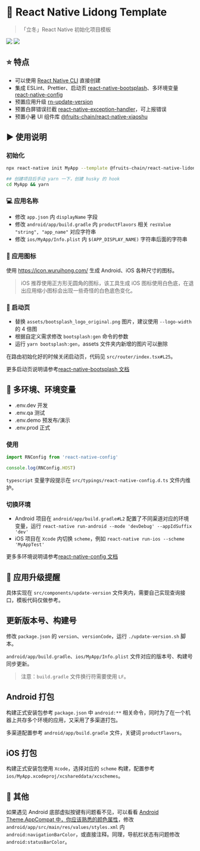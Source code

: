 # 👾 React Native Lidong Template

> 「立冬」React Native 初始化项目模板

[lidong-npm-url]: https://www.npmjs.com/package/@fruits-chain/react-native-lidong-template

[![](https://img.shields.io/npm/v/@fruits-chain/react-native-lidong-template.svg)][lidong-npm-url]
[![](https://img.shields.io/npm/dm/@fruits-chain/react-native-lidong-template.svg)][lidong-npm-url]

## ⭐ 特点

- 可以使用 [React Native CLI](https://github.com/react-native-community/cli) 直接创建
- 集成 ESLint、Prettier、启动页 [react-native-bootsplash](https://www.npmjs.com/package/react-native-bootsplash)、多环境变量 [react-native-config](https://www.npmjs.com/package/react-native-config)
- 预置应用升级 [rn-update-version](https://www.npmjs.com/package/rn-update-version)
- 预置白屏错误拦截 [react-native-exception-handler](https://www.npmjs.com/package/react-native-exception-handler)，可上报错误
- 预置小暑 UI 组件库 [@fruits-chain/react-native-xiaoshu
](https://www.npmjs.com/package/@fruits-chain/react-native-xiaoshu)

## ▶️ 使用说明

### 初始化

```bash
npx react-native init MyApp --template @fruits-chain/react-native-lidong-template
```

```bash
## 创建项目后手动 yarn 一下，创建 husky 的 hook
cd MyApp && yarn
```

### 💻 应用名称

- 修改 `app.json` 内 `displayName` 字段
- 修改 `android/app/build.gradle` 内 `productFlavors` 相关 `resValue "string", "app_name"` 对应字符串
- 修改 `ios/MyApp/Info.plist` 内 `$(APP_DISPLAY_NAME)` 字符串后面的字符串

### 🫶 应用图标

使用 https://icon.wuruihong.com/ 生成 Android、iOS 各种尺寸的图标。

> iOS 推荐使用正方形无圆角的图标，该工具生成 iOS 图标使用白色底，在退出应用缩小图标会出现一些奇怪的白色底色变化。

### 🚀 启动页

- 替换 `assets/bootsplash_logo_original.png` 图片，建议使用 `--logo-width` 的 4 倍图
- 根据自定义需求修改 `bootsplash:gen` 命令的参数
- 运行 `yarn bootsplash:gen`，assets 文件夹内新增的图片可以删除

在路由初始化好的时候关闭启动页，代码见 `src/router/index.tsx#L25`。

更多启动页说明请参考[react-native-bootsplash 文档](https://github.com/zoontek/react-native-bootsplash)

## 📱 多环境、环境变量

- .env.dev 开发
- .env.qa 测试
- .env.demo 预发布/演示
- .env.prod 正式

### 使用

```ts
import RNConfig from 'react-native-config'

console.log(RNConfig.HOST)
```

`typescript` 变量字段提示在 `src/typings/react-native-config.d.ts` 文件内维护。

### 切换环境

- Android 项目在 `android/app/build.gradle#L2` 配置了不同渠道对应的环境变量，运行 `react-native run-android --mode 'devDebug' --appIdSuffix 'dev'`
- iOS 项目在 `Xcode` 内切换 `scheme`，例如 `react-native run-ios --scheme 'MyAppTest'`

更多多环境说明请参考[react-native-config 文档](https://github.com/luggit/react-native-config)

## 🔄 应用升级提醒

具体实现在 `src/components/update-version` 文件夹内，需要自己实现查询接口，模板代码仅做参考。

## 更新版本号、构建号

修改 `package.json` 的 `version`、`versionCode`，运行 `./update-version.sh` 脚本。

`android/app/build.gradle`、`ios/MyApp/Info.plist` 文件对应的版本号、构建号同步更新。

> 注意：`build.gradle` 文件换行符需要使用 `LF`。

## Android 打包

构建正式安装包参考 `package.json` 中 `android:**` 相关命令，同时为了在一个机器上共存多个环境的应用，又采用了多渠道打包。

多渠道配置参考 `android/app/build.gradle` 文件，关键词 `productFlavors`。

## iOS 打包

构建正式安装包使用 `Xcode`，选择对应的 `scheme` 构建，配置参考 `ios/MyApp.xcodeproj/xcshareddata/xcschemes`。

## 🤝 其他

如果遇见 Android 底部虚拟按键有问题看不见，可以看看 [Android Theme.AppCompat 中，你应该熟悉的颜色属性](https://juejin.cn/post/6844903475000639501)，修改 `android/app/src/main/res/values/styles.xml` 内 `android:navigationBarColor`，或直接注释。同理，导航栏状态有问题修改 `android:statusBarColor`。

